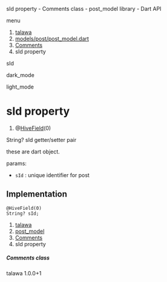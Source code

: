 




sId property - Comments class - post\_model library - Dart API







menu

1. [talawa](../../index.html)
2. [models/post/post\_model.dart](../../models_post_post_model/models_post_post_model-library.html)
3. [Comments](../../models_post_post_model/Comments-class.html)
4. sId property

sId


dark\_mode

light\_mode




# sId property


1. @[HiveField](https://pub.dev/documentation/hive/2.2.3/hive/HiveField-class.html)(0)

String?
sId
getter/setter pair

these are dart object.

params:

* `sId` : unique identifier for post

## Implementation

```
@HiveField(0)
String? sId;
```

 


1. [talawa](../../index.html)
2. [post\_model](../../models_post_post_model/models_post_post_model-library.html)
3. [Comments](../../models_post_post_model/Comments-class.html)
4. sId property

##### Comments class





talawa
1.0.0+1






